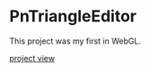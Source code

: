 # PnTriangleEditor
This project was my first in WebGL.

[project view](https://kwas12.github.io/PnTriangleEditor/)
